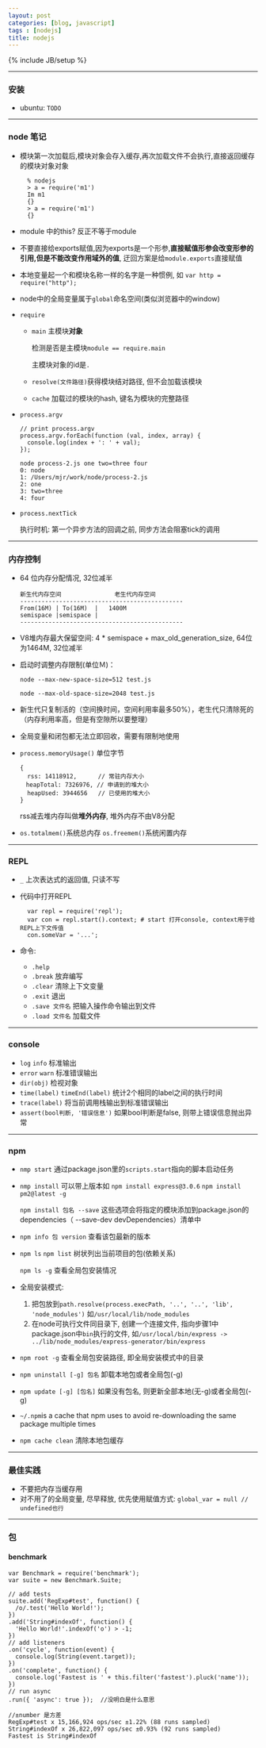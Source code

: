 ```yaml
---
layout: post
categories: [blog, javascript]
tags : [nodejs]
title: nodejs
---
```

{% include JB/setup %}

---

### 安装

* ubuntu: `TODO`

---

### node 笔记

* 模块第一次加载后,模块对象会存入缓存,再次加载文件不会执行,直接返回缓存的模块对象对象

        % nodejs
        > a = require('m1')
        Im m1
        {}
        > a = require('m1')
        {}

* module 中的this? 反正不等于module

* 不要直接给exports赋值,因为exports是一个形参,**直接赋值形参会改变形参的引用,但是不能改变作用域外的值**, 迂回方案是给`module.exports`直接赋值

* 本地变量起一个和模块名称一样的名字是一种惯例, 如 `var http = require("http");`

* node中的全局变量属于`global`命名空间(类似浏览器中的window)

* `require`

  * `main` 主模块**对象**

    检测是否是主模块`module == require.main`

    主模块对象的id是`.`

  * `resolve(文件路径)`获得模块结对路径, 但不会加载该模块

  * `cache` 加载过的模块的hash, 键名为模块的完整路径

* `process.argv`

      // print process.argv
      process.argv.forEach(function (val, index, array) {
        console.log(index + ': ' + val);
      });

      node process-2.js one two=three four
      0: node
      1: /Users/mjr/work/node/process-2.js
      2: one
      3: two=three
      4: four


* `process.nextTick`

  执行时机: 第一个异步方法的回调之前, 同步方法会阻塞tick的调用

---

### 内存控制

* 64 位内存分配情况, 32位减半

      新生代内存空间               老生代内存空间
      ----------------------------------------------
      From(16M) | To(16M)  |   1400M
      semispace |semispace |
      ----------------------------------------------

* V8堆内存最大保留空间: 4 * semispace + max_old_generation_size, 64位为1464M, 32位减半

* 启动时调整内存限制(单位Ｍ)：

  `node --max-new-space-size=512 test.js`

  `node --max-old-space-size=2048 test.js`

* 新生代只复制活的（空间换时间，空间利用率最多50%），老生代只清除死的（内存利用率高，但是有空隙所以要整理）

* 全局变量和闭包都无法立即回收，需要有限制地使用

* `process.memoryUsage()` 单位字节

      {
        rss: 14118912,      // 常驻内存大小
      　heapTotal: 7326976, // 申请到的堆大小
        heapUsed: 3944656   // 已使用的堆大小
      }

  rss减去堆内存叫做**堆外内存**, 堆外内存不由V8分配

* `os.totalmem()`系统总内存 `os.freemem()`系统闲置内存

---

### REPL

* `_` 上次表达式的返回值, 只读不写
* 代码中打开REPL

        var repl = require('repl');
        var con = repl.start().context; # start 打开console, context用于给REPL上下文传值
        con.someVar = '...';

* 命令:

  * `.help`
  * `.break` 放弃编写
  * `.clear` 清除上下文变量
  * `.exit` 退出
  * `.save 文件名` 把输入操作命令输出到文件
  * `.load 文件名` 加载文件

---

### console

* `log` `info` 标准输出
* `error` `warn` 标准错误输出
* `dir(obj)` 检视对象
* `time(label)` `timeEnd(label)` 统计2个相同的label之间的执行时间
* `trace(label)` 将当前调用栈输出到标准错误输出
* `assert(bool判断, '错误信息')` 如果bool判断是false, 则带上错误信息抛出异常

---

### npm

* `nmp start` 通过package.json里的`scripts.start`指向的脚本启动任务

* `nmp install` 可以带上版本如 `npm install express@3.0.6` `npm install pm2@latest -g`

  `npm install 包名 --save` 这些选项会将指定的模块添加到package.json的dependencies（ --save-dev devDependencies）清单中

* `npm info 包 version` 查看该包最新的版本
* `npm ls` `npm list` 树状列出当前项目的包(依赖关系)

  `npm ls -g` 查看全局包安装情况

* 全局安装模式:

  1. 把包放到`path.resolve(process.execPath, '..', '..', 'lib', 'node_modules')` 如`/usr/local/lib/node_modules`
  2. 在node可执行文件同目录下, 创建一个连接文件, 指向步骤1中package.json中`bin`执行的文件, 如`/usr/local/bin/express -> ../lib/node_modules/express-generator/bin/express`
* `npm root -g` 查看全局包安装路径, 即全局安装模式中的目录
* `npm uninstall [-g] 包名` 卸载本地包或者全局包(-g)
* `npm update [-g] [包名]` 如果没有包名, 则更新全部本地(无-g)或者全局包(-g)
* `~/.npm`is a cache that npm uses to avoid re-downloading the same package multiple times
* `npm cache clean` 清除本地包缓存

---

### 最佳实践

* 不要把内存当缓存用
* 对不用了的全局变量, 尽早释放, 优先使用赋值方式: `global_var = null // undefined也行`

---

### 包

#### benchmark

    var Benchmark = require('benchmark');
    var suite = new Benchmark.Suite;

    // add tests
    suite.add('RegExp#test', function() {
      /o/.test('Hello World!');
    })
    .add('String#indexOf', function() {
      'Hello World!'.indexOf('o') > -1;
    })
    // add listeners
    .on('cycle', function(event) {
      console.log(String(event.target));
    })
    .on('complete', function() {
      console.log('Fastest is ' + this.filter('fastest').pluck('name'));
    })
    // run async
    .run({ 'async': true });  //没明白是什么意思

    //±number 是方差
    RegExp#test x 15,166,924 ops/sec ±1.22% (88 runs sampled)
    String#indexOf x 26,822,097 ops/sec ±0.93% (92 runs sampled)
    Fastest is String#indexOf
